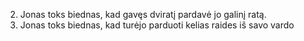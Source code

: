 2. Jonas toks biednas, kad gavęs dviratį pardavė jo galinį ratą.
1. Jonas toks biednas, kad turėjo parduoti kelias raides iš savo vardo
